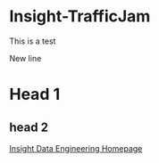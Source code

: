 # Insight-TrafficJam
This is a test

New line

# Head 1
## head 2

[Insight Data Engineering Homepage](http://www.insightdataengineering.com)
